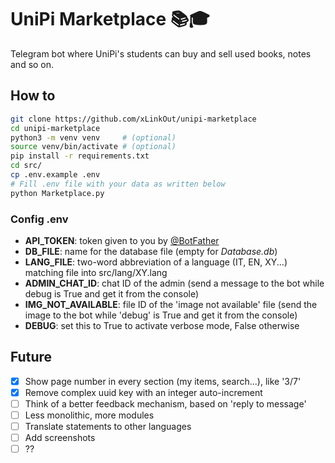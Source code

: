 # UniPi Marketplace 📚🎓
Telegram bot where UniPi's students can buy and sell used books, notes and so on.

## How to
```bash
git clone https://github.com/xLinkOut/unipi-marketplace
cd unipi-marketplace
python3 -m venv venv     # (optional)
source venv/bin/activate # (optional)
pip install -r requirements.txt
cd src/
cp .env.example .env
# Fill .env file with your data as written below
python Marketplace.py
```
### Config .env
* **API_TOKEN**: token given to you by [@BotFather](https://t.me/botfather)
* **DB_FILE**: name for the database file (empty for _Database.db_)
* **LANG_FILE**: two-word abbreviation of a language (IT, EN, XY...) matching file into src/lang/XY.lang
* **ADMIN_CHAT_ID**: chat ID of the admin (send a message to the bot while debug is True and get it from the console)
* **IMG_NOT_AVAILABLE**: file ID of the 'image not available' file (send the image to the bot while 'debug' is True and get it from the console)
* **DEBUG**: set this to True to activate verbose mode, False otherwise

## Future
- [x] Show page number in every section (my items, search...), like '3/7'
- [x] Remove complex uuid key with an integer auto-increment
- [ ] Think of a better feedback mechanism, based on 'reply to message'
- [ ] Less monolithic, more modules
- [ ] Translate statements to other languages
- [ ] Add screenshots
- [ ] ??